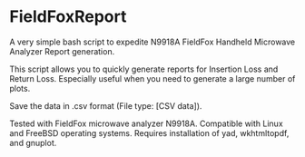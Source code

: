 # FieldFoxReport
A very simple bash script to expedite N9918A FieldFox Handheld Microwave Analyzer Report generation.

This script allows you to quickly generate reports for Insertion Loss and Return Loss.
Especially useful when you need to generate a large number of plots.

Save the data in .csv format (File type: [CSV data]).

Tested with FieldFox microwave analyzer N9918A.
Compatible with Linux and FreeBSD operating systems.
Requires installation of yad, wkhtmltopdf, and gnuplot.
